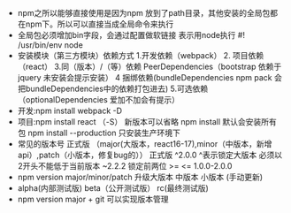 - npm之所以能够直接使用是因为npm 放到了path目录，其他安装的全局包都在npm下。所以可以直接当成全局命令来执行
- 全局包必须增加bin字段，会通过配置做软链接 表示用node执行 #! /usr/bin/env node
- 安装模块（第三方模块）依赖方式 1.开发依赖（webpack） 2. 项目依赖（react） 3.同（版本）/（等）依赖 PeerDependencies（bootstrap 依赖于jquery 未安装会提示安装） 4 捆绑依赖(bundleDependencies npm pack 会把bundleDependencies中的依赖打包进去) 5.可选依赖（optionalDependencies 爱加不加会有提示）
- 开发:npm install webpack -D 
- 项目:npm install react （-S）  新版本可以省略 npm install 默认会安装所有包 npm install --production 只安装生产环境下
- 常见的版本号 正式版 （major(大版本，react16-17),minor（中版本，新增api）,patch（小版本，修复bug的）） 正式版 ^2.0.0 ^表示锁定大版本 必须以2开头不能低于当前版本 ~2.2.2 锁定前两位   >=  <=  1.0.0-2.0.0
- npm version major/minor/patch 升级大版本 中版本 小版本 (手动更新)
- alpha(内部测试版) beta（公开测试版） rc(最终测试版)
- npm version major + git 可以实现版本管理